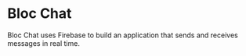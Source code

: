# Bloc Chat

Bloc Chat uses Firebase to build an application that sends and receives messages in real time.
